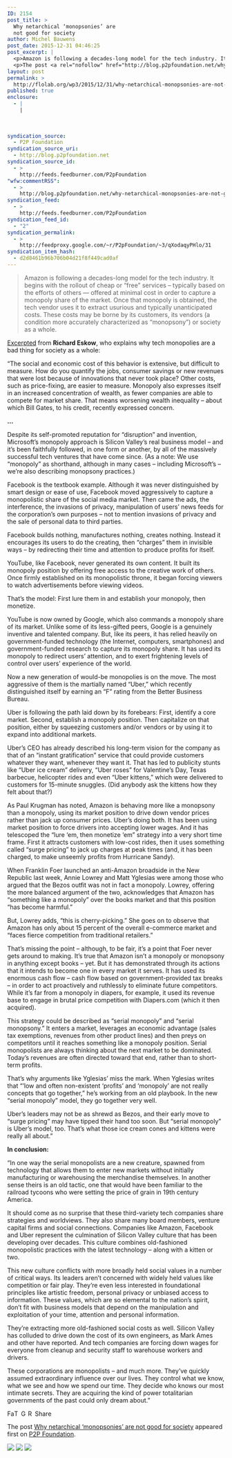 ```yaml
---
ID: 2154
post_title: >
  Why netarchical ‘monopsonies’ are
  not good for society
author: Michel Bauwens
post_date: 2015-12-31 04:46:25
post_excerpt: |
  <p>Amazon is following a decades-long model for the tech industry. It begins with the rollout of cheap or &ldquo;free&rdquo; services &ndash; typically based on the efforts of others &mdash; offered at minimal cost in order to capture a monopoly share of the market. Once that monopoly is obtained, the tech vendor uses it to extract [&hellip;]</p>
  <p>The post <a rel="nofollow" href="http://blog.p2pfoundation.net/why-netarchical-monopsonies-are-not-good-for-society/2015/12/31">Why netarchical &lsquo;monopsonies&rsquo; are not good for society</a> appeared first on <a rel="nofollow" href="http://blog.p2pfoundation.net/">P2P Foundation</a>.</p>
layout: post
permalink: >
  http://flolab.org/wp3/2015/12/31/why-netarchical-monopsonies-are-not-good-for-society/
published: true
enclosure:
  - |
    |
        
        
        
syndication_source:
  - P2P Foundation
syndication_source_uri:
  - http://blog.p2pfoundation.net
syndication_source_id:
  - >
    http://feeds.feedburner.com/P2pFoundation
"wfw:commentRSS":
  - >
    http://blog.p2pfoundation.net/why-netarchical-monopsonies-are-not-good-for-society/2015/12/31/feed
syndication_feed:
  - >
    http://feeds.feedburner.com/P2pFoundation
syndication_feed_id:
  - "2"
syndication_permalink:
  - >
    http://feedproxy.google.com/~r/P2pFoundation/~3/qXodaqyPHlo/31
syndication_item_hash:
  - d2d8461b96b706b04d21f8f449cad0af
---
```

> Amazon is following a decades-long model for the tech industry. It begins with the rollout of cheap or “free” services – typically based on the efforts of others — offered at minimal cost in order to capture a monopoly share of the market. Once that monopoly is obtained, the tech vendor uses it to extract usurious and typically unanticipated costs. These costs may be borne by its customers, its vendors (a condition more accurately characterized as “monopsony”) or society as a whole.

[Excerpted][1] from **Richard Eskow**, who explains why tech monopolies are a bad thing for society as a whole:

“The social and economic cost of this behavior is extensive, but difficult to measure. How do you quantify the jobs, consumer savings or new revenues that were lost because of innovations that never took place? Other costs, such as price-fixing, are easier to measure. Monopoly also expresses itself in an increased concentration of wealth, as fewer companies are able to compete for market share. That means worsening wealth inequality – about which Bill Gates, to his credit, recently expressed concern.

**…**

Despite its self-promoted reputation for “disruption” and invention, Microsoft’s monopoly approach is Silicon Valley’s real business model – and it’s been faithfully followed, in one form or another, by all of the massively successful tech ventures that have come since. (As a note: We use “monopoly” as shorthand, although in many cases – including Microsoft’s – we’re also describing monopsony practices.)

Facebook is the textbook example. Although it was never distinguished by smart design or ease of use, Facebook moved aggressively to capture a monopolistic share of the social media market. Then came the ads, the interference, the invasions of privacy, manipulation of users’ news feeds for the corporation’s own purposes – not to mention invasions of privacy and the sale of personal data to third parties.

Facebook builds nothing, manufactures nothing, creates nothing. Instead it encourages its users to do the creating, then “charges” them in invisible ways – by redirecting their time and attention to produce profits for itself.

YouTube, like Facebook, never generated its own content. It built its monopoly position by offering free access to the creative work of others. Once firmly established on its monopolistic throne, it began forcing viewers to watch advertisements before viewing videos.

That’s the model: First lure them in and establish your monopoly, then monetize.

YouTube is now owned by Google, which also commands a monopoly share of its market. Unlike some of its less-gifted peers, Google is a genuinely inventive and talented company. But, like its peers, it has relied heavily on government-funded technology (the Internet, computers, smartphones) and government-funded research to capture its monopoly share. It has used its monopoly to redirect users’ attention, and to exert frightening levels of control over users’ experience of the world.

Now a new generation of would-be monopolies is on the move. The most aggressive of them is the martially named “Uber,” which recently distinguished itself by earning an “F” rating from the Better Business Bureau.

Uber is following the path laid down by its forebears: First, identify a core market. Second, establish a monopoly position. Then capitalize on that position, either by squeezing customers and/or vendors or by using it to expand into additional markets.

Uber’s CEO has already described his long-term vision for the company as that of an “instant gratification” service that could provide customers whatever they want, whenever they want it. That has led to publicity stunts like “Uber ice cream” delivery, “Uber roses” for Valentine’s Day, Texas barbecue, helicopter rides and even “Uber kittens,” which were delivered to customers for 15-minute snuggles. (Did anybody ask the kittens how they felt about that?)

As Paul Krugman has noted, Amazon is behaving more like a monopsony than a monopoly, using its market position to drive down vendor prices rather than jack up consumer prices. Uber’s doing both. It has been using market position to force drivers into accepting lower wages. And it has telescoped the “lure ‘em, then monetize ‘em” strategy into a very short time frame. First it attracts customers with low-cost rides, then it uses something called “surge pricing” to jack up charges at peak times (and, it has been charged, to make unseemly profits from Hurricane Sandy).

When Franklin Foer launched an anti-Amazon broadside in the New Republic last week, Annie Lowrey and Matt Yglesias were among those who argued that the Bezos outfit was not in fact a monopoly. Lowrey, offering the more balanced argument of the two, acknowledges that Amazon has “something like a monopoly” over the books market and that this position “has become harmful.”

But, Lowrey adds, “this is cherry-picking.” She goes on to observe that Amazon has only about 15 percent of the overall e-commerce market and “faces fierce competition from traditional retailers.”

That’s missing the point – although, to be fair, it’s a point that Foer never gets around to making. It’s true that Amazon isn’t a monopoly or monopsony in anything except books – yet. But it has demonstrated through its actions that it intends to become one in every market it serves. It has used its enormous cash flow – cash flow based on government-provided tax breaks – in order to act proactively and ruthlessly to eliminate future competitors. While it’s far from a monopoly in diapers, for example, it used its revenue base to engage in brutal price competition with Diapers.com (which it then acquired).

This strategy could be described as “serial monopoly” and “serial monopsony.” It enters a market, leverages an economic advantage (sales tax exemptions, revenues from other product lines) and then preys on competitors until it reaches something like a monopoly position. Serial monopolists are always thinking about the next market to be dominated. Today’s revenues are often directed toward that end, rather than to short-term profits.

That’s why arguments like Yglesias’ miss the mark. When Yglesias writes that “’low and often non-existent ‘profits’ and ‘monopoly’ are not really concepts that go together,” he’s working from an old playbook. In the new “serial monopoly” model, they go together very well.

Uber’s leaders may not be as shrewd as Bezos, and their early move to “surge pricing” may have tipped their hand too soon. But “serial monopoly” is Uber’s model, too. That’s what those ice cream cones and kittens were really all about.”

**In conclusion:**

“In one way the serial monopolists are a new creature, spawned from technology that allows them to enter new markets without initially manufacturing or warehousing the merchandise themselves. In another sense theirs is an old tactic, one that would have been familiar to the railroad tycoons who were setting the price of grain in 19th century America.

It should come as no surprise that these third-variety tech companies share strategies and worldviews. They also share many board members, venture capital firms and social connections. Companies like Amazon, Facebook and Uber represent the culmination of Silicon Valley culture that has been developing over decades. This culture combines old-fashioned monopolistic practices with the latest technology – along with a kitten or two.

This new culture conflicts with more broadly held social values in a number of critical ways. Its leaders aren’t concerned with widely held values like competition or fair play. They’re even less interested in foundational principles like artistic freedom, personal privacy or unbiased access to information. These values, which are so elemental to the nation’s spirit, don’t fit with business models that depend on the manipulation and exploitation of your time, attention and personal information.

They’re extracting more old-fashioned social costs as well. Silicon Valley has colluded to drive down the cost of its own engineers, as Mark Ames and other have reported. And tech companies are forcing down wages for everyone from cleanup and security staff to warehouse workers and drivers.

These corporations are monopolists – and much more. They’ve quickly assumed extraordinary influence over our lives. They control what we know, what we see and how we spend our time. They decide who knows our most intimate secrets. They are acquiring the kind of power totalitarian governments of the past could only dream about.”

<a class="a2a_button_facebook" href="http://www.addtoany.com/add_to/facebook?linkurl=http%3A%2F%2Fblog.p2pfoundation.net%2Fwhy-netarchical-monopsonies-are-not-good-for-society%2F2015%2F12%2F31&linkname=Why%20netarchical%20%E2%80%98monopsonies%E2%80%99%20are%20not%20good%20for%20society" title="Facebook" rel="nofollow"><img src="http://blog.p2pfoundation.net/wp-content/plugins/add-to-any/icons/facebook.png" width="16" height="16" alt="Facebook" /></a><a class="a2a_button_twitter" href="http://www.addtoany.com/add_to/twitter?linkurl=http%3A%2F%2Fblog.p2pfoundation.net%2Fwhy-netarchical-monopsonies-are-not-good-for-society%2F2015%2F12%2F31&linkname=Why%20netarchical%20%E2%80%98monopsonies%E2%80%99%20are%20not%20good%20for%20society" title="Twitter" rel="nofollow"><img src="http://blog.p2pfoundation.net/wp-content/plugins/add-to-any/icons/twitter.png" width="16" height="16" alt="Twitter" /></a><a class="a2a_button_google_plus" href="http://www.addtoany.com/add_to/google_plus?linkurl=http%3A%2F%2Fblog.p2pfoundation.net%2Fwhy-netarchical-monopsonies-are-not-good-for-society%2F2015%2F12%2F31&linkname=Why%20netarchical%20%E2%80%98monopsonies%E2%80%99%20are%20not%20good%20for%20society" title="Google+" rel="nofollow"><img src="http://blog.p2pfoundation.net/wp-content/plugins/add-to-any/icons/google_plus.png" width="16" height="16" alt="Google+" /></a><a class="a2a_button_reddit" href="http://www.addtoany.com/add_to/reddit?linkurl=http%3A%2F%2Fblog.p2pfoundation.net%2Fwhy-netarchical-monopsonies-are-not-good-for-society%2F2015%2F12%2F31&linkname=Why%20netarchical%20%E2%80%98monopsonies%E2%80%99%20are%20not%20good%20for%20society" title="Reddit" rel="nofollow"><img src="http://blog.p2pfoundation.net/wp-content/plugins/add-to-any/icons/reddit.png" width="16" height="16" alt="Reddit" /></a><a class="a2a_dd a2a_target addtoany_share_save" href="https://www.addtoany.com/share#url=http%3A%2F%2Fblog.p2pfoundation.net%2Fwhy-netarchical-monopsonies-are-not-good-for-society%2F2015%2F12%2F31&title=Why%20netarchical%20%E2%80%98monopsonies%E2%80%99%20are%20not%20good%20for%20society" id="wpa2a_2"><img src="http://blog.p2pfoundation.net/wp-content/plugins/add-to-any/share_save_120_16.png" width="120" height="16" alt="Share" /></a>

The post <a rel="nofollow" href="http://blog.p2pfoundation.net/why-netarchical-monopsonies-are-not-good-for-society/2015/12/31">Why netarchical ‘monopsonies’ are not good for society</a> appeared first on <a rel="nofollow" href="http://blog.p2pfoundation.net/">P2P Foundation</a>.

<div class="feedflare">
  <a href="http://feeds.feedburner.com/~ff/P2pFoundation?a=qXodaqyPHlo:BqQYbFTXfIw:7Q72WNTAKBA"><img src="http://feeds.feedburner.com/~ff/P2pFoundation?d=7Q72WNTAKBA" border="0" /></img></a> <a href="http://feeds.feedburner.com/~ff/P2pFoundation?a=qXodaqyPHlo:BqQYbFTXfIw:D7DqB2pKExk"><img src="http://feeds.feedburner.com/~ff/P2pFoundation?i=qXodaqyPHlo:BqQYbFTXfIw:D7DqB2pKExk" border="0" /></img></a> <a href="http://feeds.feedburner.com/~ff/P2pFoundation?a=qXodaqyPHlo:BqQYbFTXfIw:2mJPEYqXBVI"><img src="http://feeds.feedburner.com/~ff/P2pFoundation?d=2mJPEYqXBVI" border="0" /></img></a>
</div>

<img src="http://feeds.feedburner.com/~r/P2pFoundation/~4/qXodaqyPHlo" height="1" width="1" alt="" />

 [1]: http://www.salon.com/2014/10/24/silicon_valley_will_destroy_your_job_amazon_facebook_and_our_sick_new_economy/